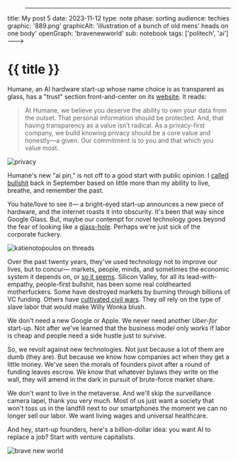 >---
title: My post 5
date: 2023-11-12
type: note
phase: sorting
audience: techies
graphic: '889.png'
graphicAlt: 'illustration of a bunch of old mens' heads on one body'
openGraph: 'bravenewworld'
sub: notebook
tags: ['politech', 'ai']
--->
# {{ title }}

Humane, an AI hardware start-up whose name choice is as transparent as glass, has a "trust" section front-and-center on its [website](https://hu.ma.ne/aipin). It reads:

> At Humane, we believe you deserve the ability to own your data from the outset. That personal information should be protected. And, that having transparency as a value isn’t radical. As a privacy-first company, we build knowing privacy should be a core value and honestly—a given. Our commitment is to you and that which you value most.

![privacy](https://fromjason.xyz/img/humaneprivacy.png)

Humane's new "ai pin," is not off to a good start with public opinion. I [called bullshit](https://www.fromjason.xyz/p/notebook/just-one-more-technology-bro-i-promise-bro/) back in September based on little more than my ability to live, breathe, and remember the past.

You hate/love to see it— a bright-eyed start-up announces a new piece of hardware, and the internet roasts it into obscurity. It's been that way since Google Glass. But, maybe our contempt for novel technology goes beyond the fear of looking like a [glass-hole](https://www.theverge.com/2013/5/15/4333656/larry-page-teases-robert-scoble-for-nude-google-glass-photo). Perhaps we're just sick of the corporate fuckery. 

![katienotopoulos on threads](https://fromjason.xyz/img/katienotopoulos.jpg)

Over the past twenty years, they've used technology not to improve our lives, but to concur— markets, people, minds, and sometimes the economic system it depends on, or [so it seems](https://unherd.com/2023/09/capitalism-is-dead-long-live-technofeudalism/). Silicon Valley, for all its lead-with-empathy, people-first bullshit, has been some real coldhearted motherfuckers. Some have destroyed markets by burning through billions of VC funding. Others have [cultivated civil wars](https://erinkissane.com/meta-in-myanmar-full-series). They *all* rely on the type of slave labor that would make Willy Wonka blush.

We don't need a new Google or Apple. We never need another *Uber-for* start-up. Not after we've learned that the business model only works if labor is cheap and people need a side hustle just to survive. 

So, we revolt against new technologies. Not just because a lot of them are dumb (they are). But because we know how companies act when they get a little money. We've seen the morals of founders pivot after a round of funding leaves escrow. We know that whatever bylaws they write on the wall, they will amend in the dark in pursuit of brute-force market share. 

We don't want to live in the metaverse. And we'll skip the surveillance camera lapel, thank you very much. Most of us just want a society that won't toss us in the landfill next to our smartphones the moment we can no longer sell our labor. We want living wages and universal healthcare. 

And hey, start-up founders, here's a billion-dollar idea: you want AI to replace a job? Start with venture capitalists.

![brave new world](https://fromjason.xyz/img/bravenewworld.jpg)